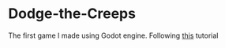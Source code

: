 # Dodge-the-Creeps
The first game I made using Godot engine.
Following [this](https://docs.godotengine.org/en/stable/getting_started/step_by_step/your_first_game.html) tutorial
